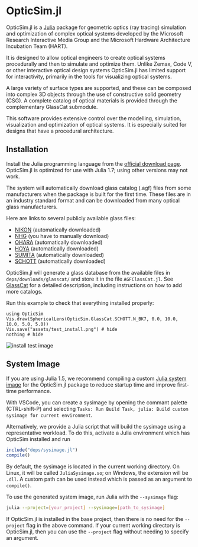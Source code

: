 # OpticSim.jl

OpticSim.jl is a [Julia](https://julialang.org/) package for geometric optics (ray tracing) simulation and optimization of complex optical systems developed by the Microsoft Research Interactive Media Group and the Microsoft Hardware Architecture Incubation Team (HART).

It is designed to allow optical engineers to create optical systems procedurally and then to simulate and optimize them. Unlike Zemax, Code V, or other interactive optical design systems OpticSim.jl has limited support for interactivity, primarily in the tools for visualizing optical systems.

A large variety of surface types are supported, and these can be composed into complex 3D objects through the use of constructive solid geometry (CSG). A complete catalog of optical materials is provided through the complementary GlassCat submodule.

This software provides extensive control over the modelling, simulation, visualization and optimization of optical systems. It is especially suited for designs that have a procedural architecture.

## Installation

Install the Julia programming language from the [official download page](https://julialang.org/downloads/).
OpticSim.jl is optimized for use with Julia 1.7; using other versions may not work.

The system will automatically download glass catalog (.agf) files from some manufacturers when the package is built for the first time. These files are in an industry standard format and can be downloaded from many optical glass manufacturers.

Here are links to several publicly available glass files:

* [NIKON](https://www.nikon.com/products/components/assets/pdf/nikon_zemax_data.zip) (automatically downloaded)
* [NHG](http://hbnhg.com/down/data/nhgagp.zip) (you have to manually download)
* [OHARA](https://www.oharacorp.com/xls/OHARA_201130_CATALOG.zip) (automatically downloaded)
* [HOYA](https://hoyaoptics.com/wp-content/uploads/2019/10/HOYA20170401.zip) (automatically downloaded)
* [SUMITA](https://www.sumita-opt.co.jp/en/download/) (automatically downloaded)
* [SCHOTT](https://www.schott.com/advanced_optics/english/download/index.html) (automatically downloaded)

OpticSim.jl will generate a glass database from the available files in `deps/downloads/glasscat/` and store it in the file `AGFClassCat.jl`. See [GlassCat](@ref) for a detailed description, including instructions on how to add more catalogs.

Run this example to check that everything installed properly:

```@example
using OpticSim
Vis.draw(SphericalLens(OpticSim.GlassCat.SCHOTT.N_BK7, 0.0, 10.0, 10.0, 5.0, 5.0))
Vis.save("assets/test_install.png") # hide
nothing # hide
```

![install test image](assets/test_install.png)

## System Image

If you are using Julia 1.5, we recommend compiling a custom [Julia system image](https://julialang.github.io/PackageCompiler.jl/dev/sysimages) for the OpticSim.jl package to reduce startup time and improve first-time performance.

With VSCode, you can create a sysimage by opening the commant palette (CTRL-shift-P) and selecting `Tasks: Run Build Task, julia: Build custom sysimage for current environment`.

Alternatively, we provide a Julia script that will build the sysimage using a representative workload. To do this, activate a Julia environment which has OpticSim installed and run

```julia
include("deps/sysimage.jl")
compile()
```

By default, the sysimage is located in the current working directory. On Linux, it will be called `JuliaSysimage.so`; on Windows, the extension will be `.dll`. A custom path can be used instead which is passed as an argument to `compile()`.

To use the generated system image, run Julia with the `--sysimage` flag:

```bash
julia --project=[your_project] --sysimage=[path_to_sysimage]
```

If OpticSim.jl is installed in the base project, then there is no need for the `--project` flag in the above command. If your current working directory is OpticSim.jl, then you can use the `--project` flag without needing to specify an argument.
